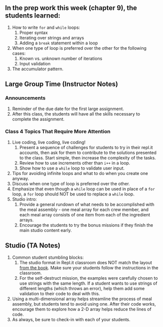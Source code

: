 ## In the prep work this week (chapter 9), the students learned:

1. How to write ``for`` and ``while`` loops:
   1. Proper syntax
   1. Iterating over strings and arrays
   1. Adding a ``break`` statement within a loop
1. When one type of loop is preferred over the other for the following cases:
   1. Known vs. unknown number of iterations
   1. Input validation
1. The accumulator pattern.

## Large Group Time (Instructor Notes)

### Announcements

1. Reminder of the due date for the first large assignment.
1. After this class, the students will have all the skills necessary to complete the assignment.

### Class 4 Topics That Require More Attention

1. Live coding, live coding, live coding!
   1. Present a sequence of challenges for students to try in their repl.it accounts, then ask for them to contribute to the solutions presented to the class. Start simple, then increase the complexity of the tasks.
   1. Review how to use increments other than ``i++`` in a loop.
   1. Show how to use a ``while`` loop to validate user input.
1. Tips for avoiding infinite loops and what to do when you create one anyway.
1. Discuss when one type of loop is preferred over the other.
1. Emphasize that even though a ``while`` loop can be used in place of a ``for`` loop, a ``for`` loop should NOT be used to replace a ``while`` loop.
1. Studio intro:
   1. Provide a general rundown of what needs to be accomplished with the meal assembly - one meal array for each crew member, and each meal array consists of one item from each of the ingredient arrays.
   1. Encourage the students to try the bonus missions if they finish the main studio content early.

## Studio (TA Notes)

1. Common student stumbling blocks:
   1. The studio format in Repl.it classroom does NOT match the layout [from the book](https://education.launchcode.org/intro-to-professional-web-dev/chapters/loops/studio.html). Make sure your students follow the instructions in the classroom.
   1. For the self-destruct mission, the examples were carefully chosen to use strings with the same length. If a student wants to use strings of different lengths (which throws an error), help them add some validation to their code to deal with this.
1. Using a multi-dimensional array helps streamline the process of meal assembly, but students tend to avoid using one. After their code works, encourage them to explore how a 2-D array helps reduce the lines of code.
1. As always, be sure to check-in with each of your students.
